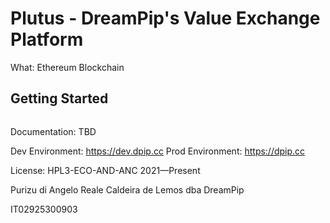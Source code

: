 # Plutus - DreamPip's Value Exchange Platform

What: Ethereum Blockchain

## Getting Started

```
```

Documentation: TBD

Dev Environment: https://dev.dpip.cc
Prod Environment: https://dpip.cc

License: HPL3-ECO-AND-ANC 2021—Present

Purizu di Angelo Reale Caldeira de Lemos dba DreamPip

IT02925300903
